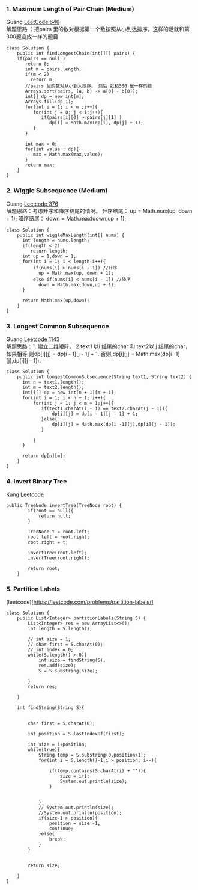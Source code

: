 ### 1. Maximum Length of Pair Chain (Medium)
Guang [LeetCode 646](https://leetcode.com/problems/maximum-length-of-pair-chain/description/) <br/> 解题思路 ：把pairs 里的数对根据第一个数按照从小到达排序，这样的话就和第300题变成一样的题目
```
class Solution {
    public int findLongestChain(int[][] pairs) {
    if(pairs == null )
       return 0;
       int m = pairs.length;
       if(m < 2)
         return m; 
       //pairs 里的数对从小到大排序。 然后 就和300 是一样的题
       Arrays.sort(pairs, (a, b) -> a[0] - b[0]);  
       int[] dp = new int[m];
       Arrays.fill(dp,1);
       for(int i = 1; i < m ;i++){
          for(int j = 0; j < i;j++){
             if(pairs[i][0] > pairs[j][1] )
                dp[i] = Math.max(dp[i], dp[j] + 1);
          }
       }

       int max = 0;
       for(int value : dp){
          max = Math.max(max,value);
       }
       return max;
    }
}
```
### 2. Wiggle Subsequence (Medium)
Guang [Leetcode 376](https://leetcode.com/problems/wiggle-subsequence/description/) <br/> 解题思路：考虑升序和降序结尾的情况。 升序结尾： up = Math.max(up, down + 1); 降序结尾： down = Math.max(down,up + 1); 
```
class Solution {
    public int wiggleMaxLength(int[] nums) {
      int length = nums.length;
      if(length < 2)
         return length; 
      int up = 1,down = 1; 
      for(int i = 1; i < length;i++){
          if(nums[i] > nums[i - 1]) //升序
            up = Math.max(up, down + 1);
          else if(nums[i] < nums[i - 1]) //降序
            down = Math.max(down,up + 1);           
      }
     
      return Math.max(up,down);
    }
}
```
### 3. Longest Common Subsequence
Guang [Leetcode 1143](https://leetcode.com/problems/longest-common-subsequence/) <br/> 解题思路：1. 建立二维矩阵。 2.text1 以i 结尾的char 和 text2以 j 结尾的char，如果相等 则dp[i][j] = dp[i - 1][j - 1] + 1. 否则,dp[i][j] = Math.max(dp[i -1][j],dp[i][j - 1]).
```
class Solution {
    public int longestCommonSubsequence(String text1, String text2) {
      int n = text1.length();
      int m = text2.length();
      int[][] dp = new int[n + 1][m + 1]; 
      for(int i = 1; i < n + 1; i++){
          for(int j = 1; j < m + 1;j++){
             if(text1.charAt(i - 1) == text2.charAt(j - 1)){
                 dp[i][j] = dp[i - 1][j - 1] + 1;
             }else{
                 dp[i][j] = Math.max(dp[i -1][j],dp[i][j - 1]);
             }   

          }
      }

      return dp[n][m];   
    }
}
```

### 4. Invert Binary Tree
Kang [Leetcode](https://leetcode.com/problems/invert-binary-tree/)
```
public TreeNode invertTree(TreeNode root) {
        if(root == null){
            return null;
        }
        
        TreeNode t = root.left;
        root.left = root.right;
        root.right = t;
        
        invertTree(root.left);
        invertTree(root.right);
        
        return root;
    }
```

### 5. Partition Labels
(leetcode)[https://leetcode.com/problems/partition-labels/]

```
class Solution {
    public List<Integer> partitionLabels(String S) {
        List<Integer> res = new ArrayList<>();
        int length = S.length();
        
        // int size = 1;
        // char first = S.charAt(0);
        // int index = 0;
        while(S.length() > 0){
            int size = findString(S);
            res.add(size);
            S = S.substring(size);

        }
        return res;
        
    }
    
    int findString(String S){
        
        
        char first = S.charAt(0);

        int position = S.lastIndexOf(first);
        
        int size = 1+position;
        while(true){
            String temp = S.substring(0,position+1);
            for(int i = S.length()-1;i > position; i--){

                if(temp.contains(S.charAt(i) + "")){
                    size = i+1;
                    System.out.println(size);
                }


            }
            // System.out.println(size);
            //System.out.println(position);
            if(size-1 > position){
                position = size -1;
                continue;
            }else{
                break;
            }
        }
        
        
        return size;
        
    }
}
```
